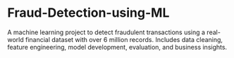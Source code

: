 # Fraud-Detection-using-ML
A machine learning project to detect fraudulent transactions using a real-world financial dataset with over 6 million records. Includes data cleaning, feature engineering, model development, evaluation, and business insights.
